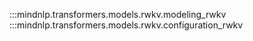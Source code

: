 :::mindnlp.transformers.models.rwkv.modeling_rwkv
:::mindnlp.transformers.models.rwkv.configuration_rwkv
